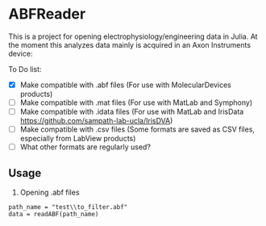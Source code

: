 # ABFReader

This is a project for opening electrophysiology/engineering data in Julia. 
At the moment this analyzes data mainly is acquired in an Axon Instruments device: 

To Do list: 
- [x] Make compatible with .abf files (For use with MolecularDevices products)
- [ ] Make compatible with .mat files (For use with MatLab and Symphony)
- [ ] Make compatible with .idata files (For use with MatLab and IrisData https://github.com/sampath-lab-ucla/IrisDVA)
- [ ] Make compatible with .csv files (Some formats are saved as CSV files, especially from LabView products)
- [ ] What other formats are regularly used?

## Usage

1) Opening .abf files
```
path_name = "test\\to_filter.abf"
data = readABF(path_name)
```

